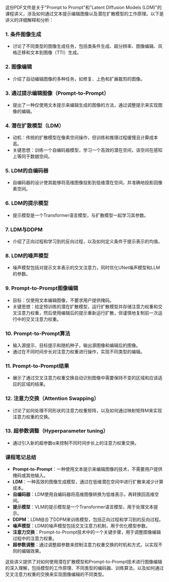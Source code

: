 这份PDF文件是关于"Prompt to Prompt"和"Latent Diffusion Models (LDM)"的课程讲义，涉及如何通过文本提示编辑图像以及潜在扩散模型的工作原理。以下是讲义的详细解释和分析：

### 1. 条件图像生成
- 讨论了不同类型的图像生成任务，包括类条件生成、超分辨率、图像编辑、风格迁移和文本到图像（TTI）生成。

### 2. 图像编辑
- 介绍了自动编辑图像的多种任务，如修复、上色和扩展裁剪的图像。

### 3. 通过提示编辑图像（Prompt-to-Prompt）
- 提出了一种仅使用文本提示来编辑生成的图像的方法，通过调整提示来实现图像的编辑。

### 4. 潜在扩散模型（LDM）
- 动机：传统的扩散模型在像素空间操作，但训练和推理过程缓慢且计算成本高。
- 关键思想：训练一个自编码器模型，学习一个高效的潜在空间，该空间在感知上等同于数据空间。

### 5. LDM的自编码器
- 自编码器的设计使其能够将高维图像投影到低维潜在空间，并准确地投影回像素空间。

### 6. LDM的提示模型
- 提示模型是一个Transformer语言模型，与扩散模型一起学习其参数。

### 7. LDM与DDPM
- 介绍了正向过程和学习到的反向过程，以及如何定义条件于提示表示的均值。

### 8. LDM的噪声模型
- 噪声模型包括对提示文本表示的交叉注意力，同时优化UNet噪声模型和LLM的参数。

### 9. Prompt-to-Prompt图像编辑
- 目标：仅使用文本编辑图像，不要求用户提供掩码。
- 关键思想：给定预训练的潜在扩散模型，运行扩散模型并存储注意力权重和交叉注意力权重，然后使用编辑后的提示重新运行扩散，但谨慎地复制前一次运行中的交叉注意力权重。

### 10. Prompt-to-Prompt算法
- 输入源提示、目标提示和随机种子，输出源图像和编辑后的图像。
- 通过在不同时间步长对注意力权重进行操作，实现不同类型的编辑。

### 11. Prompt-to-Prompt结果
- 展示了通过交叉注意力权重交换自动识别图像中需要保持不变的区域和应该适应的区域的结果。

### 12. 注意力交换（Attention Swapping）
- 讨论了如何处理不同形状的注意力权重矩阵，以及如何通过映射矩阵M来实现注意力权重的交换。

### 13. 超参数调整（Hyperparameter tuning）
- 通过引入新的超参数α来控制不同时间步长上的注意力权重交换。

### 课程笔记总结
- **Prompt-to-Prompt**：一种使用文本提示来编辑图像的技术，不需要用户提供掩码或其他输入。
- **LDM**：一种高效的图像生成模型，通过在低维潜在空间中进行扩散来减少计算成本。
- **自编码器**：LDM使用自编码器将高维图像转换为低维表示，再转换回高维空间。
- **提示模型**：VLM的提示模型是一个Transformer语言模型，用于处理文本提示。
- **DDPM**：LDM结合了DDPM来训练模型，包括正向过程和学习到的反向过程。
- **噪声模型**：LDM的噪声模型包括交叉注意力机制，用于优化模型参数。
- **注意力交换**：Prompt-to-Prompt技术中的一个关键步骤，用于调整图像编辑过程中的注意力权重。
- **超参数调整**：通过调整超参数来控制注意力权重交换的时机和方式，以实现不同的编辑效果。

这些讲义提供了对如何使用潜在扩散模型和Prompt-to-Prompt技术进行图像编辑的深入理解，包括模型的工作原理、不同类型的编码器、训练算法，以及如何通过交叉注意力权重的交换来实现图像编辑的不同类型。
